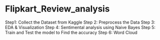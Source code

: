 # Flipkart_Review_analysis 
Step1: Collect the Dataset from Kaggle 
Step 2: Preprocess the Data 
Step 3: EDA & Visualization 
Step 4: Sentimental analysis using Naive Bayes 
Step 5: Train and Test the model to Find the accuracy 
Step 6: Word Cloud 
